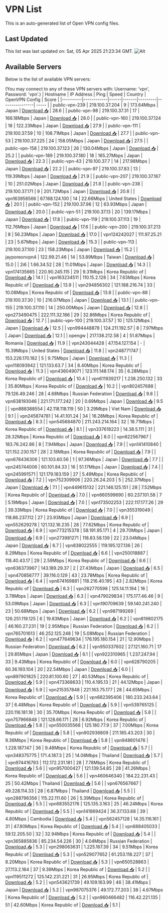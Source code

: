 # VPN List

This is an auto-generated list of Open VPN config files.

## Last Updated

This list was last updated on: Sat, 05 Apr 2025 21:23:34 GMT.
![Alt](https://repobeats.axiom.co/api/embed/186b98318ef1479477931607c1ad7d823f12451f.svg "Repobeats analytics image")

## Available Servers

Below is the list of available VPN servers:

(You may connect to any of these VPN servers with: Username: 'vpn', Password: 'vpn'.)
| Hostname | IP Address | Ping | Speed | Country | OpenVPN Config | Score |
|----------|------------|------|-------|---------|----------------| ----- |
| public-vpn-239 | 219.100.37.204 | 9 | 173.64Mbps | Japan | [Download 📥](./configs/server_0_JP.ovpn) | 28.6 |
| public-vpn-98 | 219.100.37.31 | 17 | 166.18Mbps | Japan | [Download 📥](./configs/server_1_JP.ovpn) | 28.0 |
| public-vpn-160 | 219.100.37.124 | 18 | 122.23Mbps | Japan | [Download 📥](./configs/server_2_JP.ovpn) | 27.9 |
| public-vpn-111 | 219.100.37.59 | 10 | 108.71Mbps | Japan | [Download 📥](./configs/server_3_JP.ovpn) | 27.7 |
| public-vpn-53 | 219.100.37.225 | 24 | 158.05Mbps | Japan | [Download 📥](./configs/server_4_JP.ovpn) | 27.5 |
| public-vpn-158 | 219.100.37.123 | 26 | 130.04Mbps | Japan | [Download 📥](./configs/server_5_JP.ovpn) | 25.2 |
| public-vpn-189 | 219.100.37.180 | 18 | 165.27Mbps | Japan | [Download 📥](./configs/server_6_JP.ovpn) | 22.3 |
| public-vpn-43 | 219.100.37.7 | 14 | 217.98Mbps | Japan | [Download 📥](./configs/server_7_JP.ovpn) | 22.2 |
| public-vpn-97 | 219.100.37.83 | 13 | 119.39Mbps | Japan | [Download 📥](./configs/server_8_JP.ovpn) | 21.9 |
| public-vpn-207 | 219.100.37.167 | 10 | 251.02Mbps | Japan | [Download 📥](./configs/server_9_JP.ovpn) | 21.8 |
| public-vpn-238 | 219.100.37.171 | 9 | 201.72Mbps | Japan | [Download 📥](./configs/server_10_JP.ovpn) | 20.8 |
| vpn163956566 | 67.168.124.100 | 14 | 22.66Mbps | United States | [Download 📥](./configs/server_11_US.ovpn) | 20.1 |
| public-vpn-152 | 219.100.37.96 | 12 | 63.93Mbps | Japan | [Download 📥](./configs/server_12_JP.ovpn) | 20.0 |
| public-vpn-51 | 219.100.37.13 | 20 | 139.17Mbps | Japan | [Download 📥](./configs/server_13_JP.ovpn) | 17.8 |
| public-vpn-119 | 219.100.37.113 | 19 | 112.76Mbps | Japan | [Download 📥](./configs/server_14_JP.ovpn) | 17.6 |
| public-vpn-200 | 219.100.37.213 | 8 | 56.23Mbps | Japan | [Download 📥](./configs/server_15_JP.ovpn) | 17.0 |
| vpn124242027 | 111.97.25.21 | 23 | 5.67Mbps | Japan | [Download 📥](./configs/server_16_JP.ovpn) | 15.3 |
| public-vpn-113 | 219.100.37.100 | 23 | 158.23Mbps | Japan | [Download 📥](./configs/server_17_JP.ovpn) | 15.2 |
| jayporeonvpn4 | 122.99.21.46 | 14 | 53.89Mbps | Taiwan | [Download 📥](./configs/server_18_TW.ovpn) | 15.0 |
| 2i6 | 1.66.34.52 | 28 | 11.01Mbps | Japan | [Download 📥](./configs/server_19_JP.ovpn) | 14.3 |
| vpn174135665 | 220.90.245.115 | 29 | 9.31Mbps | Korea Republic of | [Download 📥](./configs/server_20_KR.ovpn) | 14.1 |
| vpn163234511 | 110.15.2.128 | 34 | 7.63Mbps | Korea Republic of | [Download 📥](./configs/server_21_KR.ovpn) | 13.9 |
| vpn294856302 | 121.188.216.74 | 33 | 10.08Mbps | Korea Republic of | [Download 📥](./configs/server_22_KR.ovpn) | 13.8 |
| public-vpn-88 | 219.100.37.30 | 10 | 216.07Mbps | Japan | [Download 📥](./configs/server_23_JP.ovpn) | 13.1 |
| public-vpn-155 | 219.100.37.110 | 14 | 250.00Mbps | Japan | [Download 📥](./configs/server_24_JP.ovpn) | 12.8 |
| vpn273490475 | 222.111.32.166 | 29 | 32.86Mbps | Korea Republic of | [Download 📥](./configs/server_25_KR.ovpn) | 12.7 |
| public-vpn-100 | 219.100.37.57 | 10 | 125.12Mbps | Japan | [Download 📥](./configs/server_26_JP.ovpn) | 12.5 |
| vpn994448878 | 124.211.192.57 | 8 | 7.97Mbps | Japan | [Download 📥](./configs/server_27_JP.ovpn) | 12.1 |
| opengw | 217.138.212.58 | 4 | 51.87Mbps | Romania | [Download 📥](./configs/server_28_RO.ovpn) | 11.9 |
| vpn243044428 | 47.154.127.154 | - | 15.39Mbps | United States | [Download 📥](./configs/server_29_US.ovpn) | 11.8 |
| vpn248771747 | 153.226.170.182 | 5 | 9.75Mbps | Japan | [Download 📥](./configs/server_30_JP.ovpn) | 11.3 |
| vpn118093942 | 121.133.63.7 | 34 | 8.40Mbps | Korea Republic of | [Download 📥](./configs/server_31_KR.ovpn) | 11.3 |
| vpn436049071 | 123.111.148.174 | 35 | 6.28Mbps | Korea Republic of | [Download 📥](./configs/server_32_KR.ovpn) | 10.4 |
| vpn611939217 | 1.238.250.132 | 33 | 35.80Mbps | Korea Republic of | [Download 📥](./configs/server_33_KR.ovpn) | 10.2 |
| vpn802457688 | 79.126.49.246 | 28 | 4.68Mbps | Russian Federation | [Download 📥](./configs/server_34_RU.ovpn) | 9.8 |
| vpn638193046 | 221.171.177.242 | 20 | 0.69Mbps | Japan | [Download 📥](./configs/server_35_JP.ovpn) | 9.5 |
| vpn888388554 | 42.118.118.119 | 50 | 3.29Mbps | Viet Nam | [Download 📥](./configs/server_36_VN.ovpn) | 9.1 |
| vpn245874781 | 14.41.101.24 | 34 | 16.28Mbps | Korea Republic of | [Download 📥](./configs/server_37_KR.ovpn) | 8.3 |
| vpn545684870 | 211.243.214.164 | 32 | 18.71Mbps | Korea Republic of | [Download 📥](./configs/server_38_KR.ovpn) | 8.1 |
| vpn337618223 | 14.38.5.111 | 31 | 28.32Mbps | Korea Republic of | [Download 📥](./configs/server_39_KR.ovpn) | 8.0 |
| vpn622567967 | 183.76.242.86 | 8 | 7.94Mbps | Japan | [Download 📥](./configs/server_40_JP.ovpn) | 7.9 |
| vpn141410840 | 121.152.230.157 | 28 | 2.18Mbps | Korea Republic of | [Download 📥](./configs/server_41_KR.ovpn) | 7.9 |
| vpn678436306 | 121.103.60.56 | 1 | 97.36Mbps | Japan | [Download 📥](./configs/server_42_JP.ovpn) | 7.7 |
| vpn245744006 | 60.101.84.33 | 16 | 51.17Mbps | Japan | [Download 📥](./configs/server_43_JP.ovpn) | 7.4 |
| vpn245991571 | 121.179.183.159 | 27 | 5.49Mbps | Korea Republic of | [Download 📥](./configs/server_44_KR.ovpn) | 7.2 |
| vpn752309906 | 220.26.24.203 | 5 | 252.37Mbps | Japan | [Download 📥](./configs/server_45_JP.ovpn) | 7.1 |
| vpn449615132 | 221.146.125.151 | 28 | 7.52Mbps | Korea Republic of | [Download 📥](./configs/server_46_KR.ovpn) | 7.0 |
| vpn660599690 | 60.237.101.58 | 7 | 5.19Mbps | Japan | [Download 📥](./configs/server_47_JP.ovpn) | 7.0 |
| vpn173502253 | 222.117.177.26 | 29 | 39.33Mbps | Korea Republic of | [Download 📥](./configs/server_48_KR.ovpn) | 7.0 |
| vpn355319049 | 118.86.237.112 | 27 | 23.93Mbps | Japan | [Download 📥](./configs/server_49_JP.ovpn) | 6.9 |
| vpn552629278 | 121.132.16.235 | 28 | 77.62Mbps | Korea Republic of | [Download 📥](./configs/server_50_KR.ovpn) | 6.9 |
| vpn773215378 | 58.191.95.171 | 4 | 29.70Mbps | Japan | [Download 📥](./configs/server_51_JP.ovpn) | 6.9 |
| vpn273981271 | 118.83.58.139 | 22 | 23.04Mbps | Japan | [Download 📥](./configs/server_52_JP.ovpn) | 6.7 |
| vpn838022555 | 119.195.127.136 | 26 | 8.29Mbps | Korea Republic of | [Download 📥](./configs/server_53_KR.ovpn) | 6.6 |
| vpn250018887 | 118.40.43.17 | 29 | 2.59Mbps | Korea Republic of | [Download 📥](./configs/server_54_KR.ovpn) | 6.6 |
| vpn636373967 | 143.189.29.37 | 2 | 27.43Mbps | Japan | [Download 📥](./configs/server_55_JP.ovpn) | 6.5 |
| vpn470856777 | 39.116.0.129 | 43 | 23.78Mbps | Korea Republic of | [Download 📥](./configs/server_56_KR.ovpn) | 6.4 |
| vpn674169881 | 118.216.40.195 | 43 | 2.82Mbps | Korea Republic of | [Download 📥](./configs/server_57_KR.ovpn) | 6.3 |
| vpn262770598 | 125.14.11.194 | 16 | 3.78Mbps | Japan | [Download 📥](./configs/server_58_JP.ovpn) | 6.3 |
| vpn479029834 | 175.177.46.46 | 9 | 53.09Mbps | Japan | [Download 📥](./configs/server_59_JP.ovpn) | 6.3 |
| vpn190709639 | 59.140.241.240 | 23 | 50.68Mbps | Japan | [Download 📥](./configs/server_60_JP.ovpn) | 6.2 |
| vpn987199269 | 126.251.119.125 | 6 | 19.83Mbps | Japan | [Download 📥](./configs/server_61_JP.ovpn) | 6.2 |
| vpn819802175 | 46.160.27.231 | 19 | 2.95Mbps | Russian Federation | [Download 📥](./configs/server_62_RU.ovpn) | 6.2 |
| vpn765701613 | 46.252.125.248 | 19 | 5.08Mbps | Russian Federation | [Download 📥](./configs/server_63_RU.ovpn) | 6.2 |
| vpn477649634 | 176.195.180.154 | 21 | 12.90Mbps | Russian Federation | [Download 📥](./configs/server_64_RU.ovpn) | 6.2 |
| vpn950337602 | 27.121.160.71 | 17 | 29.85Mbps | Japan | [Download 📥](./configs/server_65_JP.ovpn) | 6.1 |
| vpn922310965 | 1.237.247.94 | 33 | 9.43Mbps | Korea Republic of | [Download 📥](./configs/server_66_KR.ovpn) | 6.0 |
| vpn628790205 | 60.36.193.104 | 20 | 22.54Mbps | Japan | [Download 📥](./configs/server_67_JP.ovpn) | 6.0 |
| vpn897901825 | 220.81.100.60 | 27 | 40.53Mbps | Korea Republic of | [Download 📥](./configs/server_68_KR.ovpn) | 5.9 |
| vpn473368633 | 110.4.195.13 | 21 | 44.12Mbps | Japan | [Download 📥](./configs/server_69_JP.ovpn) | 5.9 |
| vpn215357848 | 221.163.75.177 | 28 | 44.65Mbps | Korea Republic of | [Download 📥](./configs/server_70_KR.ovpn) | 5.9 |
| vpn682395406 | 180.233.243.64 | 37 | 6.48Mbps | Korea Republic of | [Download 📥](./configs/server_71_KR.ovpn) | 5.9 |
| vpn539765125 | 220.116.181.18 | 30 | 35.70Mbps | Korea Republic of | [Download 📥](./configs/server_72_KR.ovpn) | 5.8 |
| vpn757966848 | 121.128.66.171 | 28 | 6.92Mbps | Korea Republic of | [Download 📥](./configs/server_73_KR.ovpn) | 5.8 |
| vpn550035568 | 125.180.77.9 | 37 | 7.00Mbps | Korea Republic of | [Download 📥](./configs/server_74_KR.ovpn) | 5.8 |
| vpn902936809 | 211.185.43.203 | 30 | 9.36Mbps | Korea Republic of | [Download 📥](./configs/server_75_KR.ovpn) | 5.8 |
| vpn948601476 | 1.228.187.147 | 36 | 9.48Mbps | Korea Republic of | [Download 📥](./configs/server_76_KR.ovpn) | 5.7 |
| vpn348375775 | 171.4.187.3 | 25 | 14.08Mbps | Thailand | [Download 📥](./configs/server_77_TH.ovpn) | 5.7 |
| vpn974416793 | 112.172.231.181 | 28 | 7.78Mbps | Korea Republic of | [Download 📥](./configs/server_78_KR.ovpn) | 5.6 |
| vpn957000427 | 121.139.54.85 | 28 | 41.26Mbps | Korea Republic of | [Download 📥](./configs/server_79_KR.ovpn) | 5.6 |
| vpn460646340 | 184.22.231.43 | 25 | 50.42Mbps | Thailand | [Download 📥](./configs/server_80_TH.ovpn) | 5.6 |
| vpn676567667 | 49.228.114.33 | 28 | 6.87Mbps | Thailand | [Download 📥](./configs/server_81_TH.ovpn) | 5.5 |
| vpn288796356 | 115.22.111.60 | 26 | 5.39Mbps | Korea Republic of | [Download 📥](./configs/server_82_KR.ovpn) | 5.5 |
| vpn683552176 | 125.135.3.163 | 25 | 46.24Mbps | Korea Republic of | [Download 📥](./configs/server_83_KR.ovpn) | 5.5 |
| vpn141869424 | 36.37.133.68 | 39 | 4.80Mbps | Cambodia | [Download 📥](./configs/server_84_KH.ovpn) | 5.4 |
| vpn562457128 | 14.35.116.161 | 31 | 47.80Mbps | Korea Republic of | [Download 📥](./configs/server_85_KR.ovpn) | 5.4 |
| vpn688405033 | 59.12.205.50 | 32 | 32.94Mbps | Korea Republic of | [Download 📥](./configs/server_86_KR.ovpn) | 5.4 |
| vpn365885836 | 85.234.54.226 | 30 | 4.04Mbps | Russian Federation | [Download 📥](./configs/server_87_RU.ovpn) | 5.3 |
| vpn298063631 | 1.225.167.39 | 34 | 9.51Mbps | Korea Republic of | [Download 📥](./configs/server_88_KR.ovpn) | 5.3 |
| vpn529077652 | 61.253.118.227 | 37 | 8.20Mbps | Korea Republic of | [Download 📥](./configs/server_89_KR.ovpn) | 5.3 |
| vpn650528863 | 27.113.2.164 | 37 | 9.39Mbps | Korea Republic of | [Download 📥](./configs/server_90_KR.ovpn) | 5.2 |
| vpn119511272 | 125.142.231.221 | 31 | 26.95Mbps | Korea Republic of | [Download 📥](./configs/server_91_KR.ovpn) | 5.2 |
| vpn543621739 | 49.109.163.99 | 46 | 38.41Mbps | Japan | [Download 📥](./configs/server_92_JP.ovpn) | 5.2 |
| vpn987075376 | 49.172.77.203 | 38 | 4.67Mbps | Korea Republic of | [Download 📥](./configs/server_93_KR.ovpn) | 5.2 |
| vpn960466482 | 116.42.221.135 | 51 | 42.60Mbps | Korea Republic of | [Download 📥](./configs/server_94_KR.ovpn) | 5.1 |
